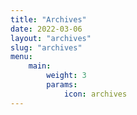 ```yaml
---
title: "Archives"
date: 2022-03-06
layout: "archives"
slug: "archives"
menu:
    main:
        weight: 3
        params: 
            icon: archives
---
```

